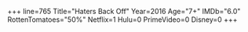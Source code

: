 +++
line=765
Title="Haters Back Off"
Year=2016
Age="7+"
IMDb="6.0"
RottenTomatoes="50%"
Netflix=1
Hulu=0
PrimeVideo=0
Disney=0
+++

